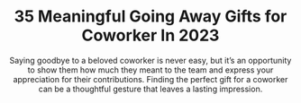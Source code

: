 ---
layout: post
title: 35 Meaningful Going Away Gifts for Coworker In 2023
subtitle: Saying goodbye to a beloved coworker is never easy, but it’s an opportunity to show them how much they meant to the team and express your appreciation for their contributions. Finding the perfect gift for a coworker can be a thoughtful gesture that leaves a lasting impression.
header-img: "img/post/2023/09/copied/Going-Away-Gifts-Coworker.jpg"
header-style: text
permalink: "/going-away-gifts-coworker/"
catalog: true
tags:
  - Recipients 
  - Men
---   
